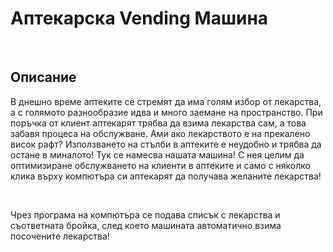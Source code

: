 <h1> Аптекарска Vending Машина </h1>
<br>
<h2> Oписание </h2>
<p> В днешно време аптеките се стремят да има голям избор от лекарства, а с голямото разнообразие идва и много заемане на пространство. При поръчка от клиент аптекарят трябва да взима лекарства сам, а това забавя процеса на обслужване. Ами ако лекарството е на прекалено висок рафт? Използването на стълби в аптеките е неудобно и трябва да остане в миналото! Тук се намесва нашата машина! С нея целим да оптимизиране обслужването на клиенти в аптеките и само с няколко клика върху компютъра си аптекарят да получава желаните лекарства! </p>
<br>
<p> Чрез програма на компютъра се подава списък с лекарства и съответната бройка, след което машината автоматично взима посочените лекарства! </p>
<br>
